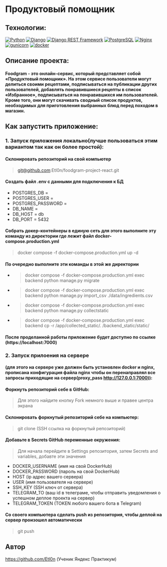 # Продуктовый помощник

## Технологии:
[![Python](https://img.shields.io/badge/-Python-464646?style=flat-square&logo=Python)](https://www.python.org/) [![Django](https://img.shields.io/badge/-Django-464646?style=flat-square&logo=Django)](https://www.djangoproject.com/) [![Django REST Framework](https://img.shields.io/badge/-Django%20REST%20Framework-464646?style=flat-square&logo=Django%20REST%20Framework)](https://www.django-rest-framework.org/) [![PostgreSQL](https://img.shields.io/badge/-PostgreSQL-464646?style=flat-square&logo=PostgreSQL)](https://www.postgresql.org/) [![Nginx](https://img.shields.io/badge/-NGINX-464646?style=flat-square&logo=NGINX)](https://nginx.org/ru/) [![gunicorn](https://img.shields.io/badge/-gunicorn-464646?style=flat-square&logo=gunicorn)](https://gunicorn.org/) [![docker](https://img.shields.io/badge/-Docker-464646?style=flat-square&logo=docker)](https://www.docker.com/)

## Описание проекта:
#### Foodgram - это онлайн-сервис, который представляет собой «Продуктовый помощник». На этом сервисе пользователи могут делиться своими рецептами, подписываться на публикации других пользователей, добавлять понравившиеся рецепты в список «Избранное», подписываться на понравившихся им пользователей. Кроме того, они могут скачивать сводный список продуктов, необходимых для приготовления выбранных блюд перед походом в магазин.

## Как запустить приложение:
### 1. Запуск приложения локально(лучше пользоваться этим вариантом так как он более простой):
#### Склонировать репозиторий на свой компьютер
> git@github.com:Etl0n/foodgram-project-react.git
#### Создать файл .env с данными для подключения к БД
* POSTGRES_DB = 
* POSTGRES_USER =
* POSTGRES_PASSWORD =
* DB_NAME = 
* DB_HOST = db
* DB_PORT = 5432
#### Собрать докер-контейнеры в единую сеть для этого выполните эту команду из директории где лежит файл docker-compose.production.yml
> docker compose -f docker-compose.production.yml up -d
#### По очередно выполните эти команды в этой же директории
* >docker compose -f docker-compose.production.yml exec backend python manage.py migrate
* >docker compose -f docker-compose.production.yml exec backend python manage.py import_csv ./data/ingredients.csv
* >docker compose -f docker-compose.production.yml exec backend python manage.py collectstatic
* >docker compose -f docker-compose.production.yml exec backend cp -r /app/collected_static/. /backend_static/static/
#### После проделанной работы приложение будет доступно по ссылке (https://localhost:7000)
### 2. Запуск прилоения на сервере
#### (для этого на сервере уже должен быть установлен docker и nginx, прописана конфигурация файла nginx чтобы он перенаправлял все запросы приходящие на сервер(proxy_pass http://127.0.0.1:7000)):
#### Форкнуть репозиторий себе в GitHub:
> Для этого найдите кнопку Fork немного выше и правее центра экрана
#### Склонировать форкнутый репозиторий себе на компьютер:
> git clone (SSH ссылка на форкнутый репозиторий)
#### Добавьте в Secrets GitHub переменные окружения:
>Для начала перейдите в Settings репозитория, затем Secrets and variables, добавте эти значения
* DOCKER_USERNAME (имя на свой DockerHub)
* DOCKER_PASSWORD (пароль на свой DockerHub)
* HOST (ip адрес вашего сервера)
* USER (имя пользователя на сервере)
* SSH_KEY (SSH ключ от сервера)
* TELEGRAM_TO (ваш id в телеграме, чтобы отправить уведомления о успешном деплое проекта на сервер)
* TELEGRAM_TOKEN (TOKEN любого вашего бота в Telegram)

#### Со своего компьютера сделать push из репозитория, чтобы деплой на сервер произошел автоматически
> git push

## Автор
https://github.com/Etl0n (Ученик Яндекс Практикум)
